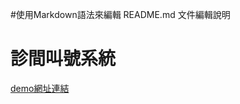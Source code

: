#使用Markdown語法來編輯 README.md 文件編輯說明
# 診間叫號系統

[demo網址連結](https://h78800.github.io/Clinic-call-number/Clinic%20call%20number_yt.html)





   
